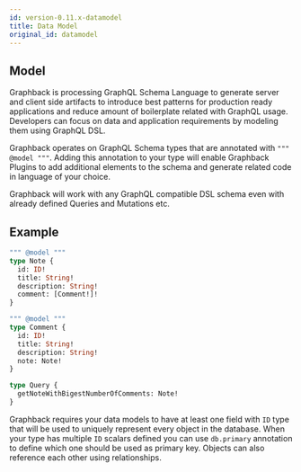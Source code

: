 ```yaml
---
id: version-0.11.x-datamodel
title: Data Model
original_id: datamodel
---
```


## Model

Graphback is processing GraphQL Schema Language to generate server and client side artifacts to 
introduce best patterns for production ready applications and reduce amount of boilerplate related with GraphQL usage.
Developers can focus on data and application requirements by modeling them using GraphQL DSL.

Graphback operates on GraphQL Schema types that are annotated with `""" @model """`.
Adding this annotation to your type will enable Graphback Plugins to add additional elements to the schema
and generate related code in language of your choice. 

Graphback will work with any GraphQL compatible DSL schema even with already defined Queries and Mutations etc.

## Example

```graphql
""" @model """
type Note {
  id: ID!
  title: String!
  description: String!
  comment: [Comment!]!
}

""" @model """
type Comment {
  id: ID!
  title: String!
  description: String!
  note: Note!
}

type Query {
  getNoteWithBigestNumberOfComments: Note!
}

```

Graphback requires your data models to have at least one field with `ID` type that will be used to uniquely represent every object in the database. 
When your type has multiple `ID` scalars defined you can use `db.primary` annotation to define which one should be used as primary key.
Objects can also reference each other using relationships.